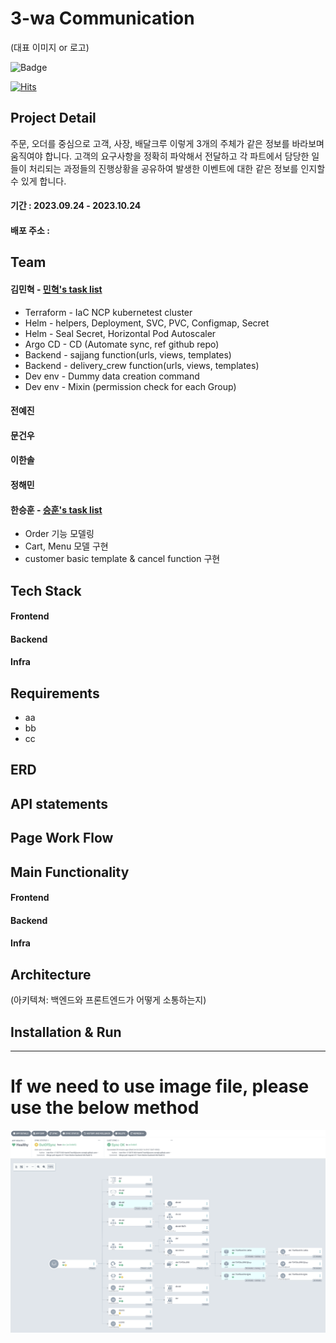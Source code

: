 # 3-wa Communication

(대표 이미지 or 로고)

![Badge](https://img.shields.io/badge/version-1.1.1-orange.svg)

[![Hits](https://hits.seeyoufarm.com/api/count/incr/badge.svg?url=https%3A%2F%2Fgithub.com%2Flikelion-backend-6th%2Fdelivery_app&count_bg=%2379C83D&title_bg=%23555555&icon=&icon_color=%23E7E7E7&title=hits&edge_flat=false)](https://hits.seeyoufarm.com)

## Project Detail

주문, 오더를 중심으로 고객, 사장, 배달크루 이렇게 3개의 주체가 같은 정보를 바라보며 움직여야 합니다. 고객의 요구사항을 정확히 파악해서 전달하고 각 파트에서 담당한 일들이 처리되는 과정들의 진행상황을 공유하여 발생한 이벤트에 대한 같은 정보를 인지할 수 있게 합니다.

#### 기간 : 2023.09.24 - 2023.10.24

#### 배포 주소 :

## Team

#### 김민혁 - [민혁's task list](https://fire-apartment-b43.notion.site/8657cd5eb06247d9b3d30b6e5f233d77?v=3cdeb751b90d4de0affbf249d3ffd771&pvs=4)

- Terraform - IaC NCP kubernetest cluster
- Helm - helpers, Deployment, SVC, PVC, Configmap, Secret
- Helm - Seal Secret, Horizontal Pod Autoscaler
- Argo CD - CD (Automate sync, ref github repo)
- Backend - sajjang function(urls, views, templates)
- Backend - delivery_crew function(urls, views, templates)
- Dev env - Dummy data creation command
- Dev env - Mixin (permission check for each Group)

#### 전예진

#### 문건우

#### 이한솔

#### 정해민

#### 한승훈 - [승훈's task list](https://fire-apartment-b43.notion.site/260896c24f46404da53f49b728bdaba0?v=04f0c5a217a14c1595b5598704d9b42c&pvs=4)

- Order 기능 모델링
- Cart, Menu 모델 구현
- customer basic template & cancel function 구현

## Tech Stack

#### Frontend

#### Backend

#### Infra

## Requirements

- aa
- bb
- cc

## ERD

## API statements

## Page Work Flow

## Main Functionality

#### Frontend

#### Backend

#### Infra

## Architecture

(아키텍쳐: 백엔드와 프론트엔드가 어떻게 소통하는지)

## Installation & Run

---

# If we need to use image file, please use the below method

<img src="static/images/argocdmornitoring.png" >

